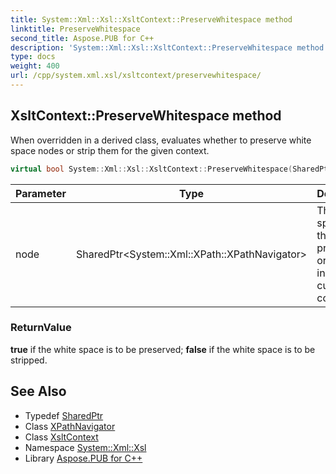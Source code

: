 ```yaml
---
title: System::Xml::Xsl::XsltContext::PreserveWhitespace method
linktitle: PreserveWhitespace
second_title: Aspose.PUB for C++
description: 'System::Xml::Xsl::XsltContext::PreserveWhitespace method. When overridden in a derived class, evaluates whether to preserve white space nodes or strip them for the given context in C++.'
type: docs
weight: 400
url: /cpp/system.xml.xsl/xsltcontext/preservewhitespace/
---
```

## XsltContext::PreserveWhitespace method


When overridden in a derived class, evaluates whether to preserve white space nodes or strip them for the given context.

```cpp
virtual bool System::Xml::Xsl::XsltContext::PreserveWhitespace(SharedPtr<System::Xml::XPath::XPathNavigator> node)=0
```


| Parameter | Type | Description |
| --- | --- | --- |
| node | SharedPtr\<System::Xml::XPath::XPathNavigator\> | The white space node that is to be preserved or stripped in the current context. |

### ReturnValue

**true** if the white space is to be preserved; **false** if the white space is to be stripped.

## See Also

* Typedef [SharedPtr](../../../system/sharedptr/)
* Class [XPathNavigator](../../../system.xml.xpath/xpathnavigator/)
* Class [XsltContext](../)
* Namespace [System::Xml::Xsl](../../)
* Library [Aspose.PUB for C++](../../../)
